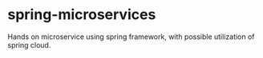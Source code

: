# spring-microservices
Hands on microservice using spring framework, with possible utilization of spring cloud.
